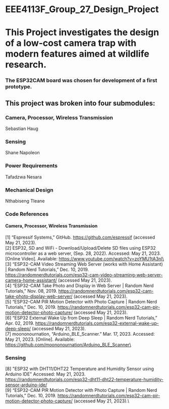# EEE4113F_Group_27_Design_Project






# This Project investigates the design of a low-cost camera trap with modern features aimed at wildlife research.
### The ESP32CAM board was chosen for development of a first prototype.

## This project was broken into four submodules:
### Camera, Processor, Wireless Transmission
Sebastian Haug
### Sensing
Shane Napoleon
### Power Requirements
Tafadzwa Nesara
### Mechanical Design
Nthabiseng Tleane


### Code References
#### Camera, Processor, Wireless Transmission
[1] “Espressif Systems,” GitHub. https://github.com/espressif (accessed May 21, 2023).\
[2] ESP32, SD and WiFi - Download/Upload/Delete SD files using ESP32 microcontroller as a web server, (Sep. 28, 2022). Accessed: May 21, 2023. [Online Video]. Available: https://www.youtube.com/watch?v=zoYMU1tA3nI\
[3] “ESP32-CAM Video Streaming Web Server (works with Home Assistant) | Random Nerd Tutorials,” Dec. 10, 2019. https://randomnerdtutorials.com/esp32-cam-video-streaming-web-server-camera-home-assistant/ (accessed May 21, 2023).\
[4] “ESP32-CAM Take Photo and Display in Web Server | Random Nerd Tutorials,” Nov. 08, 2019. https://randomnerdtutorials.com/esp32-cam-take-photo-display-web-server/ (accessed May 21, 2023).\
[5] “ESP32-CAM PIR Motion Detector with Photo Capture | Random Nerd Tutorials,” Dec. 10, 2019. https://randomnerdtutorials.com/esp32-cam-pir-motion-detector-photo-capture/ (accessed May 21, 2023).\
[6] “ESP32 External Wake Up from Deep Sleep | Random Nerd Tutorials,” Apr. 02, 2019. https://randomnerdtutorials.com/esp32-external-wake-up-deep-sleep/ (accessed May 21, 2023).\
[7] moononournation, “Arduino_BLE_Scanner.” Mar. 17, 2023. Accessed: May 21, 2023. [Online]. Available: https://github.com/moononournation/Arduino_BLE_Scanner\

### Sensing
[8] "ESP32 with DHT11/DHT22 Temperature and Humidity Sensor using Arduino IDE" Accessed: May 21, 2023. https://randomnerdtutorials.com/esp32-dht11-dht22-temperature-humidity-sensor-arduino-ide/ \
[9] “ESP32-CAM PIR Motion Detector with Photo Capture | Random Nerd Tutorials,” Dec. 10, 2019. https://randomnerdtutorials.com/esp32-cam-pir-motion-detector-photo-capture/ (accessed May 21, 2023).\
